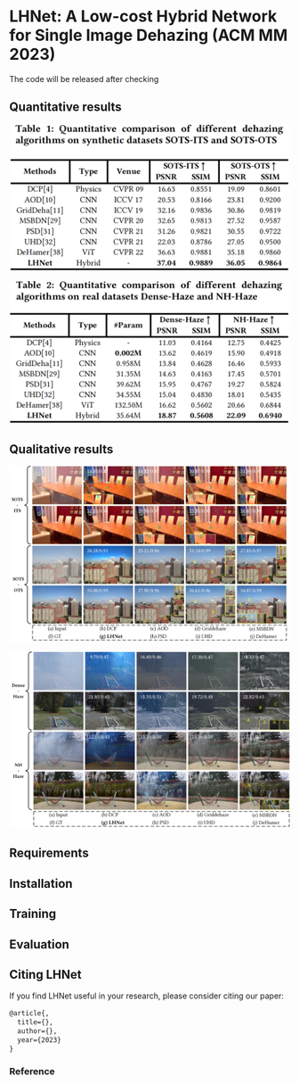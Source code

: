 # LHNet: A Low-cost Hybrid Network for Single Image Dehazing (ACM MM 2023)
The code will be released after checking

## Quantitative results
![2](README.assets/1.png)
  
![3](README.assets/2.png)

## Qualitative results 
![4](README.assets/3.jpg) 
  
![5](README.assets/4.jpg)

## Requirements

## Installation

## Training

## Evaluation

## Citing LHNet
If you find LHNet useful in your research, please consider citing our paper:
```
@article{,
  title={},
  author={},
  year={2023}
}
```

### Reference
